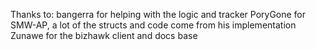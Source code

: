 Thanks to:
bangerra for helping with the logic and tracker
PoryGone for SMW-AP, a lot of the structs and code come from his implementation
Zunawe for the bizhawk client and docs base